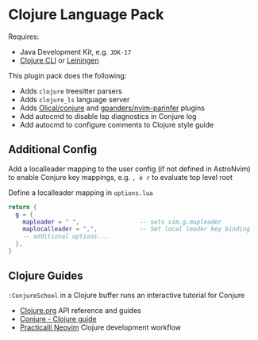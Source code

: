 # Clojure Language Pack

Requires:

- Java Development Kit, e.g. `JDK-17`
- [Clojure CLI](https://clojure.org/guides/install_clojure) or [Leiningen](https://leiningen.org/)

This plugin pack does the following:

- Adds `clojure` treesitter parsers
- Adds `clojure_ls` language server
- Adds [Olical/conjure](https://github.com/Olical/conjure) and [gpanders/nvim-parinfer](https://github.com/gpanders/nvim-parinfer) plugins
- Add autocmd to disable lsp diagnostics in Conjure log
- Add autocmd to configure comments to Clojure style guide

## Additional Config

Add a localleader mapping to the user config (if not defined in AstroNvim) to enable Conjure key mappings, e.g. `, e r` to evaluate top level root

Define a localleader mapping in `options.lua`

```lua
return {
  g = {
    mapleader = " ",                 -- sets vim.g.mapleader
    maplocalleader = ",",            -- Set local leader key binding
    -- additional options...
  },
}
```

## Clojure Guides

`:ConjureSchool` in a Clojure buffer runs an interactive tutorial for Conjure

- [Clojure.org](https://clojure.org/index) API reference and guides
- [Conjure - Clojure guide](https://github.com/Olical/conjure/wiki/Quick-start:-Clojure)
- [Practicalli Neovim](https://practical.li/neovim/) Clojure development workflow
